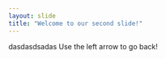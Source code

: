 ```yaml
---
layout: slide
title: "Welcome to our second slide!"
---
```

dasdasdsadas
Use the left arrow to go back!
